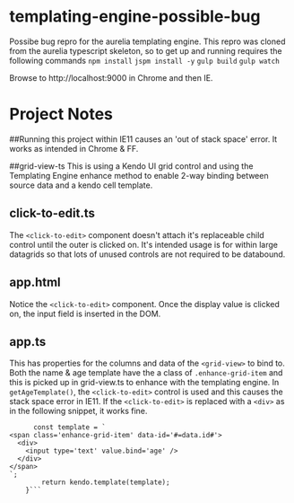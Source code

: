 # templating-engine-possible-bug

Possibe bug repro for the aurelia templating engine.
This repro was cloned from the aurelia typescript skeleton, so to get up and running requires the following commands
```npm install```
```jspm install -y```
```gulp build```
```gulp watch```

Browse to http://localhost:9000 in Chrome and then IE.

# Project Notes
##Running this project within IE11 causes an 'out of stack space' error. It works as intended in Chrome & FF.

##grid-view-ts
This is using a Kendo UI grid control and using the Templating Engine enhance method to enable 2-way binding between source data and a kendo cell template.

## click-to-edit.ts
The ```<click-to-edit>``` component doesn't attach it's replaceable child control until the outer is clicked on. It's intended usage is for within large datagrids so that lots of unused controls are not required to be databound.

## app.html
Notice the ```<click-to-edit>``` component. Once the display value is clicked on, the input field is inserted in the DOM.

## app.ts
This has properties for the columns and data of the ```<grid-view>``` to bind to.
Both the name & age template have the a class of ```.enhance-grid-item``` and this is picked up in grid-view.ts to enhance with the templating engine.
In ```getAgeTemplate()```, the ```<click-to-edit>``` control is used and this causes the stack space error in IE11. If the ```<click-to-edit>``` is replaced with a ```<div>``` as in the following snippet, it works fine.
```getAgeTemplate() {
      const template = `
<span class='enhance-grid-item' data-id='#=data.id#'>
  <div>
    <input type='text' value.bind='age' />
  </div>
</span>
`;
        return kendo.template(template);
    }```

